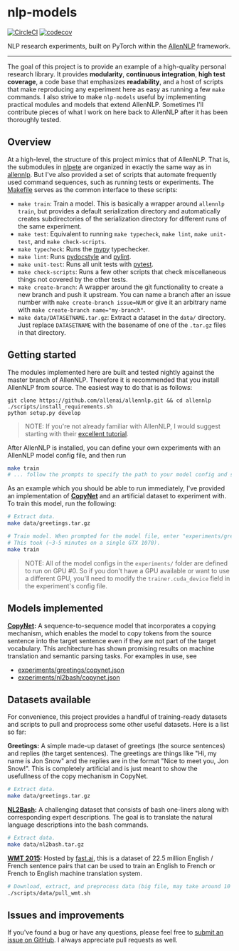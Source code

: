 # nlp-models

[![CircleCI](https://circleci.com/gh/Alex-Fabbri/nlp-models.svg?style=svg)](https://circleci.com/gh/Alex-Fabbri/nlp-models)
[![codecov](https://codecov.io/gh/Alex-Fabbri/nlp-models/branch/master/graph/badge.svg)](https://codecov.io/gh/Alex-Fabbri/nlp-models)

NLP research experiments, built on PyTorch within the [AllenNLP](https://github.com/allenai/allennlp) framework.

----

The goal of this project is to provide an example of a high-quality personal research library. It provides **modularity**, **continuous integration**, **high test coverage**, a code base that emphasizes **readability**, and a host of scripts that make reproducing any experiment here as easy as running a few `make` commands. I also strive to make `nlp-models` useful by implementing practical modules and models that extend AllenNLP. Sometimes I'll contribute pieces of what I work on here back to AllenNLP after it has been thoroughly tested.

## Overview

At a high-level, the structure of this project mimics that of AllenNLP. That is, the submodules in [nlpete](./nlpete) are organized in exactly the same way as in [allennlp](https://github.com/allenai/allennlp/tree/master/allennlp). But I've also provided a set of scripts that automate frequently used command sequences, such as running tests or experiments. The [Makefile](./Makefile) serves as the common interface to these scripts:

- `make train`: Train a model. This is basically a wrapper around `allennlp train`, but provides a default serialization directory and automatically creates subdirectories of the serialization directory for different runs of the same experiment.
- `make test`: Equivalent to running `make typecheck`, `make lint`, `make unit-test`, and `make check-scripts`.
- `make typecheck`: Runs the [mypy](http://mypy-lang.org/) typechecker.
- `make lint`:  Runs [pydocstyle](https://github.com/PyCQA/pydocstyle) and [pylint](https://www.pylint.org/).
- `make unit-test`: Runs all unit tests with [pytest](https://docs.pytest.org/en/latest/).
- `make check-scripts`: Runs a few other scripts that check miscellaneous things not covered by the other tests.
- `make create-branch`: A wrapper around the git functionality to create a new branch and push it upstream. You can name a branch after an issue number with `make create-branch issue=NUM` or give it an arbitrary name with `make create-branch name="my-branch"`.
- `make data/DATASETNAME.tar.gz`: Extract a dataset in the `data/` directory. Just replace `DATASETNAME` with the basename of one of the `.tar.gz` files in that directory.

## Getting started

The modules implemented here are built and tested nightly against the master branch of AllenNLP. Therefore it is recommended that you install AllenNLP from source. The easiest way to do that is as follows:

```
git clone https://github.com/allenai/allennlp.git && cd allennlp
./scripts/install_requirements.sh
python setup.py develop
```

> NOTE: If you're not already familiar with AllenNLP, I would suggest starting with their [excellent tutorial](https://allennlp.org/tutorials).

After AllenNLP is installed, you can define your own experiments with an AllenNLP model config file, and then run

```bash
make train
# ... follow the prompts to specify the path to your model config and serialization directory.
```

As an example which you should be able to run immediately, I've provided an implementation of **[CopyNet](https://arxiv.org/abs/1603.06393)** and an artificial dataset to experiment with. To train this model, run the following:

```bash
# Extract data.
make data/greetings.tar.gz

# Train model. When prompted for the model file, enter "experiments/greetings/copynet.json".
# This took (~3-5 minutes on a single GTX 1070).
make train
```

> NOTE: All of the model configs in the `experiments/` folder are defined to run on GPU #0. So if you don't have a GPU available or want to use a different GPU, you'll need to modify the `trainer.cuda_device` field in the experiment's config file.

## Models implemented

**[CopyNet](https://arxiv.org/abs/1603.06393):** A sequence-to-sequence model that incorporates a copying mechanism, which enables the model to copy tokens from the source sentence into the target sentence even if they are not part of the target vocabulary. This architecture has shown promising results on machine translation and semantic parsing tasks. For examples in use, see
- [experiments/greetings/copynet.json](./experiments/greetings/copynet.json)
- [experiments/nl2bash/copynet.json](./experiments/nl2bash/copynet.json)

## Datasets available

For convenience, this project provides a handful of training-ready datasets and scripts to pull and proprocess some other useful datasets. Here is a list so far:

**Greetings:** A simple made-up dataset of greetings (the source sentences) and replies (the target sentences). The greetings are things like "Hi, my name is Jon Snow" and the replies are in the format "Nice to meet you, Jon Snow!". This is completely artificial and is just meant to show the usefullness of the copy mechanism in CopyNet.
```bash
# Extract data.
make data/greetings.tar.gz
```

**[NL2Bash](http://arxiv.org/abs/1802.08979):** A challenging dataset that consists of bash one-liners along with corresponding expert descriptions. The goal is to translate the natural language descriptions into the bash commands.
```bash
# Extract data.
make data/nl2bash.tar.gz
```

**[WMT 2015](http://www.statmt.org/wmt15/translation-task.html):** Hosted by [fast.ai](https://www.fast.ai/), this is a dataset of 22.5 million English / French sentence pairs that can be used to train an English to French or French to English machine translation system.
```bash
# Download, extract, and preprocess data (big file, may take around 10 minutes).
./scripts/data/pull_wmt.sh
```

## Issues and improvements

If you've found a bug or have any questions, please feel free to [submit an issue on GitHub](https://github.com/epwalsh/nlp-models/issues/new). I always appreciate pull requests as well.
